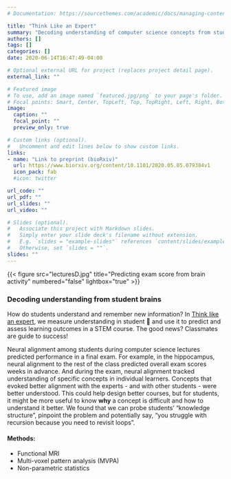 ```yaml
---
# Documentation: https://sourcethemes.com/academic/docs/managing-content/

title: "Think Like an Expert"
summary: "Decoding understanding of computer science concepts from student brains"
authors: []
tags: []
categories: []
date: 2020-06-14T16:47:49-04:00

# Optional external URL for project (replaces project detail page).
external_link: ""

# Featured image
# To use, add an image named `featured.jpg/png` to your page's folder.
# Focal points: Smart, Center, TopLeft, Top, TopRight, Left, Right, BottomLeft, Bottom, BottomRight.
image:
  caption: ""
  focal_point: ""
  preview_only: true

# Custom links (optional).
#   Uncomment and edit lines below to show custom links.
links:
- name: "Link to preprint (bioRxiv)"
  url: https://www.biorxiv.org/content/10.1101/2020.05.05.079384v1
  icon_pack: fab
  #icon: twitter

url_code: ""
url_pdf: ""
url_slides: ""
url_video: ""

# Slides (optional).
#   Associate this project with Markdown slides.
#   Simply enter your slide deck's filename without extension.
#   E.g. `slides = "example-slides"` references `content/slides/example-slides.md`.
#   Otherwise, set `slides = ""`.
slides: ""
---
```

{{< figure src="lecturesD.jpg" title="Predicting exam score from brain activity" numbered="false" lightbox="true" >}} 

### Decoding understanding from student brains ###


How do students understand and remember new information?
In [Think like an expert](https://www.biorxiv.org/content/10.1101/2020.05.05.079384v1), we measure understanding in student 🧠 and use it to predict and assess learning outcomes in a STEM course. The good news? Classmates are guide to success! 

Neural alignment among students during computer science lectures predicted performance in a final exam. For example, in the hippocampus, neural alignment to the rest of the class predicted overall exam scores weeks in advance. And during the exam, neural alignment tracked understanding of specific concepts in individual learners. Concepts that evoked better alignment with the experts - and with other students - were better understood. This could help design better courses, but for students, it might be more useful to know **why** a concept is difficult and how to understand it better. We found that we can probe students’ “knowledge structure”, pinpoint the problem and potentially say, “you struggle with recursion because you need to revisit loops”.

#### Methods:
- Functional MRI
- Multi-voxel pattern analysis (MVPA)
- Non-parametric statistics
